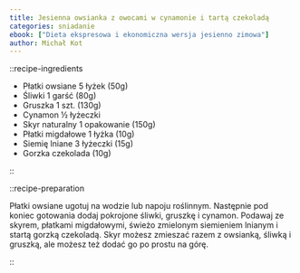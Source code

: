 ```yaml
---
title: Jesienna owsianka z owocami w cynamonie i tartą czekoladą
categories: sniadanie
ebook: ["Dieta ekspresowa i ekonomiczna wersja jesienno zimowa"]
author: Michał Kot
---
```


::recipe-ingredients

- Płatki owsiane 5 łyżek (50g)
- Śliwki 1 garść (80g)
- Gruszka 1 szt. (130g)
- Cynamon ½ łyżeczki
- Skyr naturalny 1 opakowanie (150g)
- Płatki migdałowe 1 łyżka (10g)
- Siemię lniane 3 łyżeczki (15g)
- Gorzka czekolada (10g)

::

::recipe-preparation

Płatki owsiane ugotuj na wodzie lub napoju roślinnym. Następnie pod koniec gotowania dodaj pokrojone śliwki, gruszkę i cynamon. Podawaj ze skyrem, płatkami migdałowymi, świeżo zmielonym siemieniem lnianym i startą gorzką czekoladą. Skyr możesz zmieszać razem z owsianką, śliwką i gruszką, ale możesz też dodać go po prostu na górę.

::